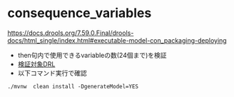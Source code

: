 # consequence_variables

https://docs.drools.org/7.59.0.Final/drools-docs/html_single/index.html#executable-model-con_packaging-deploying

- then句内で使用できるvariableの数(24個まで)を検証
- [検証対象DRL](./src/main/resources/Drink.drl)
- 以下コマンド実行で確認
```
./mvnw  clean install -DgenerateModel=YES
```

